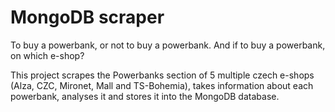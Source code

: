# MongoDB scraper
To buy a powerbank, or not to buy a powerbank. And if to buy a powerbank, on which e-shop?

This project scrapes the Powerbanks section of 5 multiple czech e-shops (Alza, CZC, Mironet, Mall and TS-Bohemia), takes information about each powerbank, analyses it and stores it into the MongoDB database.
